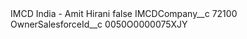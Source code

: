 <?xml version="1.0" encoding="UTF-8"?>
<CustomMetadata xmlns="http://soap.sforce.com/2006/04/metadata" xmlns:xsi="http://www.w3.org/2001/XMLSchema-instance" xmlns:xsd="http://www.w3.org/2001/XMLSchema">
    <label>IMCD India - Amit Hirani</label>
    <protected>false</protected>
    <values>
        <field>IMCDCompany__c</field>
        <value xsi:type="xsd:string">72100</value>
    </values>
    <values>
        <field>OwnerSalesforceId__c</field>
        <value xsi:type="xsd:string">0050O0000075XJY</value>
    </values>
</CustomMetadata>
